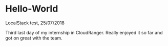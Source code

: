 # Hello-World
LocalStack test, 25/07/2018

Third last day of my internship in CloudRanger. Really enjoyed it so far and got on great with the team.
